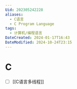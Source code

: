 ```yaml
---
Uid: 202305242228
aliases:
  - C语言
  - C Program Language
tags:
  - 计算机/编程语言
DateCreated: 2024-01-17T16:43
DateModified: 2024-10-24T23:15
---
```

# C

- [ ] [[C语言多线程]]
